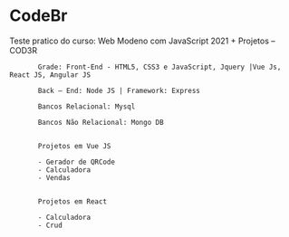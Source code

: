 # CodeBr

Teste pratico do curso: Web Modeno com JavaScript 2021 + Projetos  – COD3R

           Grade: Front-End - HTML5, CSS3 e JavaScript, Jquery |Vue Js, React JS, Angular JS 
           
           Back – End: Node JS | Framework: Express 

           Bancos Relacional: Mysql

           Bancos Não Relacional: Mongo DB
           
           
           Projetos em Vue JS 

           - Gerador de QRCode          
           - Calculadora 
           - Vendas       
           
           
           Projetos em React 
           
           - Calculadora 
           - Crud
           
           
